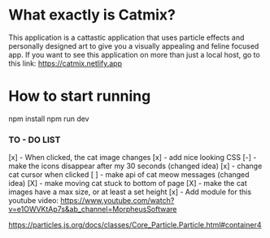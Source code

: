# What exactly is Catmix?                                                                                                                             
This application is a cattastic application that uses particle effects and personally designed art to give you a visually appealing and feline focused app. If you want to see this application on more than just a local host, go to this link:  https://catmix.netlify.app

# How to start running
npm install
npm run dev

### TO - DO LIST
[x] - When clicked, the cat image changes
[x] - add nice looking CSS
[-] - make the icons disappear after my 30 seconds (changed idea)
[x] - change cat cursor when clicked
[ ] - make api of cat meow messages (changed idea)
[X] - make moving cat stuck to bottom of page
[X] - make the cat images have a max size, or at least a set height
[x] - Add module for this youtube video: https://www.youtube.com/watch?v=e1OWVKtAp7s&ab_channel=MorpheusSoftware

https://particles.js.org/docs/classes/Core_Particle.Particle.html#container4
